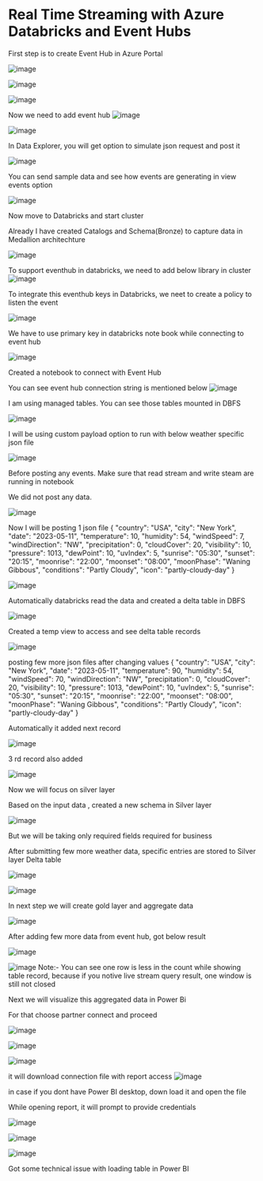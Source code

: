 # Real Time Streaming with Azure Databricks and Event Hubs

First step is to create Event Hub in Azure Portal

![image](https://github.com/user-attachments/assets/da37fb8c-d958-41fb-9492-17d22e42b332)

![image](https://github.com/user-attachments/assets/d05b80b2-869d-4b5f-95e2-08877207d087)

![image](https://github.com/user-attachments/assets/a52c534d-e85a-4405-ab72-79ab5b57b2dd)

Now we need to add event hub
![image](https://github.com/user-attachments/assets/e79ce472-5cbe-43c1-8d9d-3395002a5e8f)

![image](https://github.com/user-attachments/assets/70d01c21-f972-4844-91a5-be00552d1be4)

In Data Explorer, you will get option to simulate json request and post it

![image](https://github.com/user-attachments/assets/b99cf861-d8be-43b6-a106-f6d6a7586284)

You can send sample data and see how events are generating in view events option

![image](https://github.com/user-attachments/assets/cedc30c7-0133-4285-a793-e3347def117e)

Now move to Databricks and start cluster

Already I have created Catalogs and Schema(Bronze) to capture data in Medallion architechture

![image](https://github.com/user-attachments/assets/7cc1b812-fa6a-4f62-a9a6-654999d6fa03)

To support eventhub in databricks, we need to add below library in cluster
![image](https://github.com/user-attachments/assets/25d8001e-5759-45a1-8d64-55e390186e85)


To integrate this eventhub keys in Databricks, we neet to create a policy to listen the event 

![image](https://github.com/user-attachments/assets/47b97c18-c8fd-48fb-96dc-d12185886fc7)

We have to use primary key in databricks note book while connecting to event hub

![image](https://github.com/user-attachments/assets/21b87e17-2129-406d-833b-712101734b62)

Created a notebook to connect with Event Hub

You can see event hub connection string is mentioned below
![image](https://github.com/user-attachments/assets/6ab683f4-efab-40f2-a72d-474954803d7b)

I am using managed tables. You can see those tables mounted in DBFS

![image](https://github.com/user-attachments/assets/e141532c-71dc-4bb5-bee7-625b0907a3d4)


I will be using custom payload option to run with below weather specific json file

![image](https://github.com/user-attachments/assets/bd85ec20-ff41-4b98-8040-71aad7ddcdf2)


Before posting any events. Make sure that read stream and write steam are running in notebook

We did not post any data. 

![image](https://github.com/user-attachments/assets/e377320a-f43f-4c42-a95f-1a8a98c380fc)

Now I will be posting 1 json file
{
    "country": "USA",
    "city": "New York",
    "date": "2023-05-11",
    "temperature": 10,
    "humidity": 54,
    "windSpeed": 7,
    "windDirection": "NW",
    "precipitation": 0,
    "cloudCover": 20,
    "visibility": 10,
    "pressure": 1013,
    "dewPoint": 10,
    "uvIndex": 5,
    "sunrise": "05:30",
    "sunset": "20:15",
    "moonrise": "22:00",
    "moonset": "08:00",
    "moonPhase": "Waning Gibbous",
    "conditions": "Partly Cloudy",
    "icon": "partly-cloudy-day"
}

![image](https://github.com/user-attachments/assets/49b736a9-ff21-433e-a175-553b99aa23f9)


Automatically databricks read the data and created a delta table in DBFS

![image](https://github.com/user-attachments/assets/7fb15e7e-62ad-42b0-a19a-ec460a757c58)

Created a temp view to access and see delta table records

![image](https://github.com/user-attachments/assets/b5eeb49d-87b7-4b06-9bea-c774d9feef25)

posting few more json files after changing values
{
    "country": "USA",
    "city": "New York",
    "date": "2023-05-11",
    "temperature": 90,
    "humidity": 54,
    "windSpeed": 70,
    "windDirection": "NW",
    "precipitation": 0,
    "cloudCover": 20,
    "visibility": 10,
    "pressure": 1013,
    "dewPoint": 10,
    "uvIndex": 5,
    "sunrise": "05:30",
    "sunset": "20:15",
    "moonrise": "22:00",
    "moonset": "08:00",
    "moonPhase": "Waning Gibbous",
    "conditions": "Partly Cloudy",
    "icon": "partly-cloudy-day"
}

Automatically it added next record

![image](https://github.com/user-attachments/assets/1dff1a81-52c0-40d1-b51a-500b4cd86819)

3 rd record also added

![image](https://github.com/user-attachments/assets/33b46fc7-445d-4e1c-9082-6374182125f6)

Now we will focus on silver layer

Based on the input data , created a new schema in Silver layer

![image](https://github.com/user-attachments/assets/2af65d8a-1a1a-4e54-8047-654cce70f7db)

But we will be taking only required fields required for business

After submitting few more weather data, specific entries are stored to Silver layer Delta table

![image](https://github.com/user-attachments/assets/274cdc9a-c86f-4b15-a6fc-85c3f795860e)



![image](https://github.com/user-attachments/assets/bca8ad90-a1b9-44b7-8006-644184e3fc36)


In next step we will create gold layer and aggregate data


![image](https://github.com/user-attachments/assets/76e87119-2f57-4bf2-9dc5-c146d26d4310)

After adding few more data from event hub, got below result

![image](https://github.com/user-attachments/assets/2c5d56a5-7aa4-4489-863a-4046bd688974)

![image](https://github.com/user-attachments/assets/f4735834-984b-49f7-82be-c9dcca68d9e9)
Note:- You can see one row is less in the count while showing table record, because if you notive live stream query result, one window is still not closed

Next we will visualize this aggregated data in Power Bi

For that choose partner connect and proceed

![image](https://github.com/user-attachments/assets/f0c0ed98-09c5-4084-aa8a-5e3cb7147626)

![image](https://github.com/user-attachments/assets/f313e9d6-92c8-4697-a991-ca19d51a4444)

![image](https://github.com/user-attachments/assets/742d5161-8249-4edd-ae1c-c0c37dfbc7af)

it will download connection file with report access
![image](https://github.com/user-attachments/assets/7b6335f0-15a0-4267-b799-0dbf9524697a)

in case if you dont have Power BI desktop, down load it and open the file

While opening report, it will prompt to provide credentials

![image](https://github.com/user-attachments/assets/8567272c-dcc0-45d7-af1d-1218f3196a51)

![image](https://github.com/user-attachments/assets/d868054b-0705-493f-a7f6-8bff8aa798e5)

![image](https://github.com/user-attachments/assets/cda11ea0-05ab-43c7-82bb-30d06eaf9576)

Got some technical issue with loading table in Power BI

